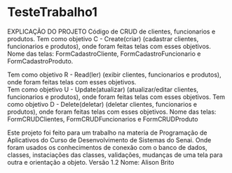 # TesteTrabalho1
EXPLICAÇÃO DO PROJETO
Código de CRUD de clientes, funcionarios e produtos. 
Tem como objetivo C - Create(criar) (cadastrar clientes, funcionarios e produtos), onde foram feitas telas com esses objetivos.
Nome das telas: FormCadastroCliente, FormCadastroFuncionario e FormCadastroProduto.

Tem como objetivo R - Read(ler) (exibir clientes, funcionarios e produtos), onde foram feitas telas com esses objetivos.  
Tem como objetivo U - Update(atualizar) (atualizar/editar clientes, funcionarios e produtos), onde foram feitas telas com esses objetivos. 
Tem como objetivo D - Delete(deletar) (deletar clientes, funcionarios e produtos), onde foram feitas telas com esses objetivos. 
Nome das telas: FormCRUDClientes, FormCRUDFuncionarios e FormCRUDProduto

Este projeto foi feito para um trabalho na materia de Programação de Aplicativos do Curso de Desenvolvimento de Sistemas do Senai. 
Onde foram usados os conhecimentos de conexão com o banco de dados, classes, instaciações das classes, validações, mudanças de uma tela para outra e orientação a objeto.
Versão 1.2
Nome: Alison Brito 
